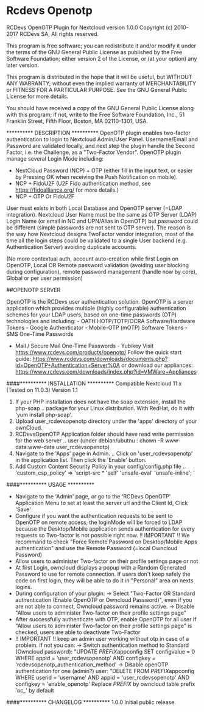 # Rcdevs Openotp

RCDevs OpenOTP Plugin for Nextcloud version 1.0.0
Copyright (c) 2010-2017 RCDevs SA, All rights reserved.

This program is free software; you can redistribute it and/or
modify it under the terms of the GNU General Public License
as published by the Free Software Foundation; either version 2
of the License, or (at your option) any later version.

This program is distributed in the hope that it will be useful,
but WITHOUT ANY WARRANTY; without even the implied warranty of
MERCHANTABILITY or FITNESS FOR A PARTICULAR PURPOSE.  See the
GNU General Public License for more details.

You should have received a copy of the GNU General Public License
along with this program; if not, write to the Free Software
Foundation, Inc., 51 Franklin Street, Fifth Floor, Boston, MA  02110-1301, USA.


**********   DESCRIPTION   **********
OpenOTP plugin enables two-factor authentication to login to Nextcloud Admin/User Panel.  Username/Email and Password are validated locally,   and next step the plugin handle the Second Factor, i.e. the Challenge, as a "Two-Factor Vendor".
OpenOTP plugin manage several Login Mode including: 
- NextCloud Password (NCP) + OTP (either fill in the input text, or easier by Pressing OK when receiving the Push Notification on mobile).
- NCP + FidoU2F (U2F Fido authentication method, see https://fidoalliance.org/ for more details.)
- NCP + OTP Or FidoU2F

User must exists in both Local Database and OpenOTP server (=LDAP integration). Nextcloud User Name must be the same as OTP Server (LDAP) Login Name (or email in NC and UPN/Alias in OpenOTP) but password could be different (simple passwords are not sent to OTP server).  The reason is the way how Nextcloud designs TwoFactor vendor integration, most of the time all the login steps could  be validated to a single User backend (e.g. Authentication Server) avoiding duplicate accounts. 

(No more contextual auth, account auto-creation while first Login on OpenOTP, Local OR Remote password validation (avoiding user blocking during configuration), remote password management (handle now by core), Global or per user permission) 
 

##OPENOTP SERVER

OpenOTP is the RCDevs user authentication solution. OpenOTP is a server
application which provides multiple (highly configurable) authentication
schemes for your LDAP users, based on one-time passwords (OTP) technologies
 and including: - OATH HOTP/TOTP/OCRA Software/Hardware Tokens - Google 
Authenticator - Mobile-OTP (mOTP) Software Tokens - SMS One-Time Passwords
- Mail / Secure Mail One-Time Passwords - Yubikey
Visit https://www.rcdevs.com/products/openotp/
Follow the quick start guide:
https://www.rcdevs.com/downloads/documents.php?id=OpenOTP+Authentication+Server%0A
or download our appliances:
https://www.rcdevs.com/downloads/index.php?id=VMWare+Appliances

####**********   INSTALLATION   **********
Compatible Nextcloud 11.x (Tested on 11.0.3)
Version 1.1

1.	If your PHP installation does not have the soap extension, install the php-soap 
..	package for your Linux distribution. With RedHat, do it with 'yum install php-soap'.
2.  Upload user_rcdevsopenotp directory under the 'apps' directory of your ownCloud.
3.	RCDevsOpenOTP Application folder should have read write permission for the web server 
..	user (under debian/ubutnu : chown -R www-data:www-data user_rcdevsopenotp)
4.	Navigate to the 'Apps' page in Admin.
..	Click on 'user_rcdevsopenotp' in the application list. Then click the 'Enable' button.
5.	Add Custom Content Security Policy in your config/config.php file 
..	'custom_csp_policy' => 'script-src * \'self\' \'unsafe-eval\' \'unsafe-inline\'; '


####**********   USAGE  **********

-	Navigate to the 'Admin' page, or go to the 'RCDevs OpenOTP' Application Menu to set at 
	least the server url and the Client Id, Click 'Save'
-	Configure if you want the authentication requests to be sent to OpenOTP on remote access,
	the loginMode will be forced to LDAP because the Desktop/Mobile application sends authentication
	for every requests so Two-factor is not possible right now.
	!! IMPORTANT !! We recommand to check "Force Remote Password on Desktop/Mobile Apps authentication"
	and use the Remote Password (=local Owncloud Password) 
-	Allow users to administer Two-factor on their profile settings page or not
-	At first Login, owncloud displays a popup with a Random Generated Password to use for remote connection.
	If users don't keep safely the code on first login, they will be able to do it in "Personal" area on nexts logins.
-	During configuration of your plugin:
		-> Select "Two-Factor OR Standard authentication (Enable OpenOTP or Owncloud 
		Password)", even if you are not able to connect, Owncloud password remains active.
		-> Disable "Allow users to administer Two-factor on their profile settings page"
-	After successfully authenticate with OTP, enable OpenOTP for all user
	If "Allow users to administer Two-factor on their profile settings page" is checked, users are able
	to deactivate Two-Factor
-	!! IMPORTANT !! keep an admin user working without otp in case of a problem. If not you can:
		->  Switch authentication method to Standard (Owncloud password):
			"UPDATE *PREFIX*appconfig SET configvalue = 0 WHERE appid = 'user_rcdevsopenotp' AND configkey = 'rcdevsopenotp_authentication_method'
		->  Disable openOTP authentication for one (admin?) user:
			"DELETE FROM *PREFIX*appconfig WHERE userid = 'username' AND appid = 'user_rcdevsopenotp' AND configkey = 'enable_openotp'
			Replace *PREFIX* by owncloud table prefix 'oc_' by default



####**********   CHANGELOG  **********
1.0.0
     Initial public release.
 